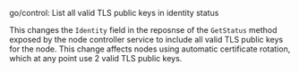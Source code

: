 go/control: List all valid TLS public keys in identity status

This changes the `Identity` field in the reposnse of the `GetStatus` method
exposed by the node controller service to include all valid TLS public keys
for the node. This change affects nodes using automatic certificate rotation,
which at any point use 2 valid TLS public keys.
